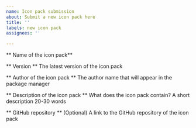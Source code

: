 ```yaml
---
name: Icon pack submission
about: Submit a new icon pack here
title: ''
labels: new icon pack
assignees: ''

---
```


** Name of the icon pack**

** Version **
The latest version of the icon pack

** Author of the icon pack **
The author name that will appear in the package manager

** Description of the icon pack **
What does the icon pack contain? A short description 20-30 words

** GitHub repository ** (Optional)
A link to the GitHub repository of the icon pack
